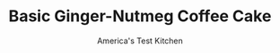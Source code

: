 ---
layout: ../../layouts/MarkdownPostLayout.astro
title: Basic Ginger-Nutmeg Coffee Cake
author: America's Test Kitchen
pubDate: 2023-03-15
description: "This pantry-friendly breakfast treat is a snap to make and perfect for a cozy weekend morning. "
image_url: https://res.cloudinary.com/hksqkdlah/image/upload/ar_1:1,c_fill,dpr_2.0,f_auto,fl_lossy.progressive.strip_profile,g_faces:auto,q_auto:low,w_344/SFS_BasicButDeliciousCoffeeCake_019_aqemz9
tags: ["Desserts or Baked Goods","Breakfast & Brunch","Cakes"]
calories: 4702
protein: 6
carbohydrates: 75
fats: 
fiber: 1
ingredients: ["¾ cup packed (5¼ ounces), dark brown sugar","1 tablespoon, ground cinnamon","½ teaspoon, table salt","½ cup (2½ ounces), all-purpose flour","4 tablespoons, unsalted butter, melted","2¼ cups (11¼ ounces), all-purpose flour","1¼ cups (8¾ ounces), granulated sugar","2 teaspoons, ground ginger","1¼ teaspoons, baking powder","½ teaspoon, baking soda","¾ teaspoon, table salt","¼ teaspoon, ground nutmeg","12 tablespoons, unsalted butter, melted","1 , large egg plus 1 large yolk, lightly beaten","2 teaspoons, vanilla extract","1 cup, whole milk"]
serves: 9
time: "1¼ hours, plus 30 minutes cooling"
instructions: ["FOR THE FILLING AND STREUSEL: Adjust oven rack to middle position and heat oven to 350 degrees. Spray 8-inch square baking pan with vegetable oil spray. Combine brown sugar, cinnamon, and salt in medium bowl. Reserve ¼ cup packed brown sugar mixture for filling. Stir flour into remaining brown sugar mixture. Add melted butter and mix until no dry spots remain and mixture forms clumps; set aside streusel.","FOR THE CAKE: Whisk flour, granulated sugar, ginger, baking powder, baking soda, salt, and nutmeg together in large bowl. Stir in milk, melted butter, egg and yolk, and vanilla until just combined. Pour 2¼ cups batter into prepared pan and spread into even layer. Sprinkle reserved brown sugar mixture evenly over batter. Dollop remaining batter evenly over filling and spread to edges of pan with offset spatula. Crumble streusel into pea-size crumbs evenly over top layer of batter.","Bake until center of cake is set and toothpick inserted in center comes out with few moist crumbs attached, 45 to 50 minutes. Let cake cool in pan on wire rack for 30 minutes. Cut into 9 squares and serve warm, or let cool completely before cutting and serving. (Cake can be stored in airtight container at room temperature for up to 3 days.)"]
nutrition: ["123 mg Potassium","151 mg Phosphorus","113 mg Calcium","2 mg Iron","16 mg Magnesium","334 mg Sodium","22 g Fat","2 mg Niacin (B3)","5 g Monounsaturated","1 g Polyunsaturated","77 mg Cholesterol","13 g Saturated","1 g Fiber","66 µg Folic acid","17 µg Folate (food)","40 g Sugars","2 µg Vitamin K","38 g Water","75 g Carbs","131 µg Folate equivalent (total)","6 g Protein","194 µg Vitamin A","522 kcal Energy","39 g Sugars, added","4702 calories"]
notes: "We developed this recipe using a metal baking pan. If using a glass or ceramic baking dish, increase the baking time to 55 minutes and let the cake cool for 45 minutes before cutting it. We prefer dark brown sugar in this recipe, but you can use light brown sugar instead."
---